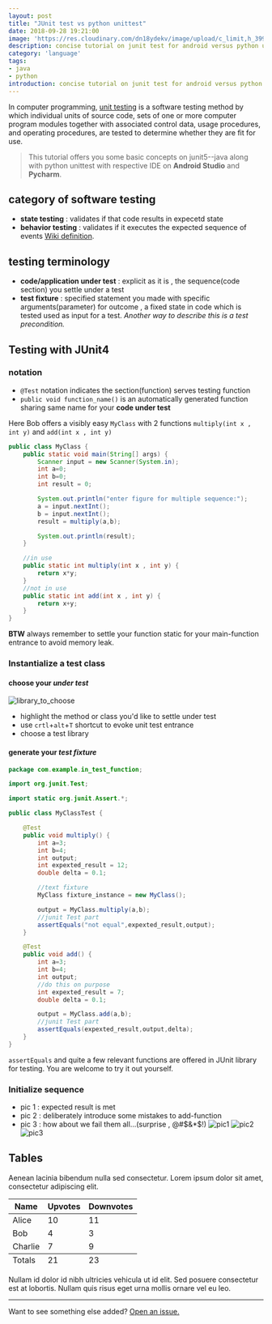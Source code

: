 ```yaml
---
layout: post
title: "JUnit test vs python unittest"
date: 2018-09-28 19:21:00
image: 'https://res.cloudinary.com/dn18ydekv/image/upload/c_limit,h_399,w_760/v1538050288/junit.jpg'
description: concise tutorial on junit test for android versus python unittest
category: 'language'
tags:
- java
- python
introduction: concise tutorial on junit test for android versus python unittest
---
```

In computer programming, <a href="https://en.wikipedia.org/wiki/Unit_testing">unit testing</a> is a software testing method by which individual units of source code, sets of one or more computer program modules together with associated control data, usage procedures, and operating procedures, are tested to determine whether they are fit for use.

> This tutorial offers you some basic concepts on junit5--java along with python unittest with respective IDE on **Android Studio** and **Pycharm**. 

## category of software testing
- **state testing** : validates if that code results in expecetd state
- **behavior testing** : validates if it executes the expected sequence of events
[Wiki definition](https://en.wikipedia.org/wiki/Category:Software_testing).

## testing terminology
- **code/application under test** : explicit as it is , the sequence(code section) you settle under a test
- **test fixture** : specified statement you made with specific arguments(parameter) for outcome , a fixed state in code which is tested used as input for a test. 
*Another way to describe this is a test precondition.*

## Testing with JUnit4
### notation
- `@Test` notation indicates the section(function) serves testing function
- `public void function_name()` is an automatically generated function sharing same name for your **code under test** 

Here Bob offers a visibly easy `MyClass` with 2 functions `multiply(int x , int y)` and `add(int x , int y)`
```java
public class MyClass {
    public static void main(String[] args) {
        Scanner input = new Scanner(System.in);
        int a=0;
        int b=0;
        int result = 0;

        System.out.println("enter figure for multiple sequence:");
        a = input.nextInt();
        b = input.nextInt();
        result = multiply(a,b);

        System.out.println(result);
    }

    //in use
    public static int multiply(int x , int y) {
        return x*y;
    }
    //not in use
    public static int add(int x , int y) {
        return x+y;
    }
}
```
**BTW** always remember to settle your function static for your main-function entrance to avoid memory leak.

### Instantialize a test class

#### choose your *under test*
![library_to_choose](https://res.cloudinary.com/dn18ydekv/image/upload/v1538049787/choose_library.png)

* highlight the method or class you'd like to settle under test 
* use `crtl`+`alt`+`T` shortcut to evoke unit test entrance  
* choose a test library

#### generate your *test fixture*
```java
package com.example.in_test_function;

import org.junit.Test;

import static org.junit.Assert.*;

public class MyClassTest {

    @Test
    public void multiply() {
        int a=3;
        int b=4;
        int output;
        int expexted_result = 12;
        double delta = 0.1;

        //text fixture
        MyClass fixture_instance = new MyClass();

        output = MyClass.multiply(a,b);
        //junit Test part
        assertEquals("not equal",expexted_result,output);
    }

    @Test
    public void add() {
        int a=3;
        int b=4;
        int output;
        //do this on purpose
        int expexted_result = 7;
        double delta = 0.1;

        output = MyClass.add(a,b);
        //junit Test part
        assertEquals(expexted_result,output,delta);
    }
}
```

`assertEquals` and quite a few relevant functions are offered in JUnit library for testing.
You are welcome to try it out yourself.

### Initialize sequence
* pic 1 : expected result is met
* pic 2 : deliberately introduce some mistakes to add-function
* pic 3 : how about we fail them all...(surprise , @#$&*$!)
![pic1](https://res.cloudinary.com/dn18ydekv/image/upload/v1538049805/test_pass.png)
![pic2](https://res.cloudinary.com/dn18ydekv/image/upload/v1538049800/fail_test2.png)
![pic3](https://res.cloudinary.com/dn18ydekv/image/upload/v1538049800/fail_test.png)

## Tables

Aenean lacinia bibendum nulla sed consectetur. Lorem ipsum dolor sit amet, consectetur adipiscing elit.

<table>
  <thead>
    <tr>
      <th>Name</th>
      <th>Upvotes</th>
      <th>Downvotes</th>
    </tr>
  </thead>
  <tfoot>
    <tr>
      <td>Totals</td>
      <td>21</td>
      <td>23</td>
    </tr>
  </tfoot>
  <tbody>
    <tr>
      <td>Alice</td>
      <td>10</td>
      <td>11</td>
    </tr>
    <tr>
      <td>Bob</td>
      <td>4</td>
      <td>3</td>
    </tr>
    <tr>
      <td>Charlie</td>
      <td>7</td>
      <td>9</td>
    </tr>
  </tbody>
</table>

Nullam id dolor id nibh ultricies vehicula ut id elit. Sed posuere consectetur est at lobortis. Nullam quis risus eget urna mollis ornare vel eu leo.

-----

Want to see something else added? <a href="https://github.com/poole/poole/issues/new">Open an issue.</a>















